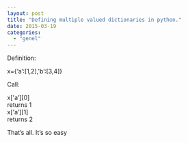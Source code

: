 ```yaml
---
layout: post
title: "Defining multiple valued dictionaries in python."
date: 2015-03-19
categories: 
  - "genel"
---
```


Definition:

x={‘a’:\[1,2\],'b’:\[3,4\]}

Call:

x\['a’\]\[0\]  
returns 1  
x\['a’\]\[1\]  
returns 2

That’s all. It’s so easy
